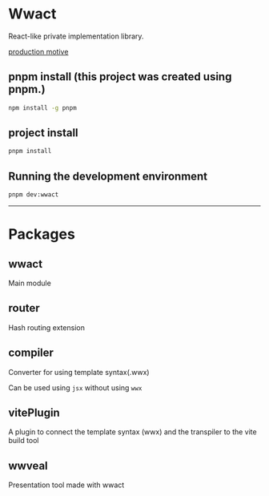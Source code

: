 # Wwact

React-like private implementation library.

[production motive](https://github.com/superlucky84/wwact/blob/master/docs/MOTIBATION.md)

## pnpm install (this project was created using pnpm.)
```bash
npm install -g pnpm
```

## project install
```bash
pnpm install
```

## Running the development environment
```bash
pnpm dev:wwact
```

---

# Packages

## wwact

Main module

## router

Hash routing extension

## compiler

Converter for using template syntax(.wwx)

Can be used using `jsx` without using `wwx`

## vitePlugin

A plugin to connect the template syntax (wwx) and the transpiler to the vite build tool

## wwveal

Presentation tool made with wwact

